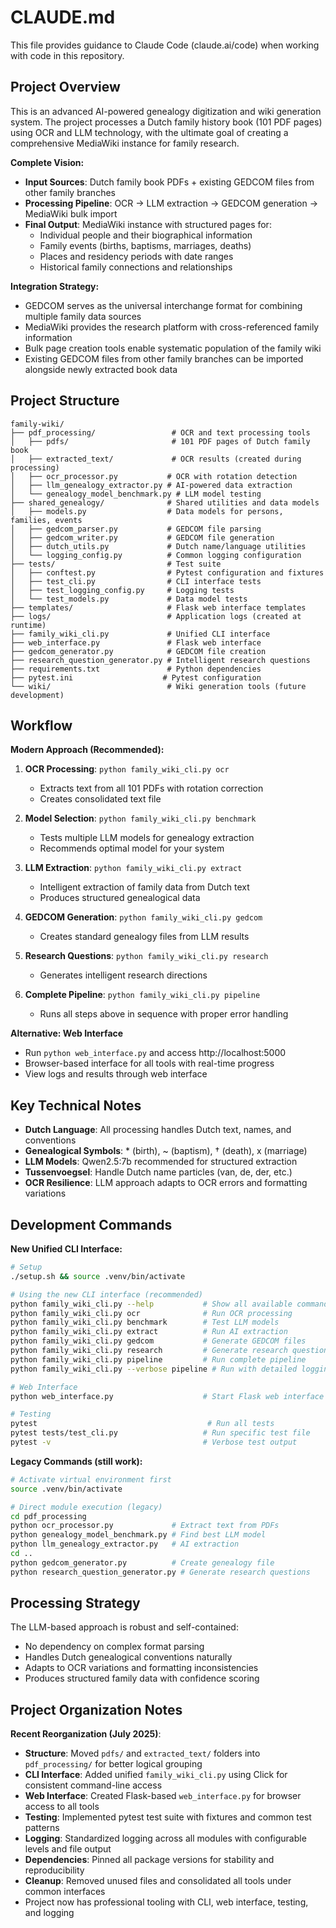 # CLAUDE.md

This file provides guidance to Claude Code (claude.ai/code) when working with code in this repository.

## Project Overview

This is an advanced AI-powered genealogy digitization and wiki generation system. The project processes a Dutch family history book (101 PDF pages) using OCR and LLM technology, with the ultimate goal of creating a comprehensive MediaWiki instance for family research.

**Complete Vision:**
- **Input Sources**: Dutch family book PDFs + existing GEDCOM files from other family branches
- **Processing Pipeline**: OCR → LLM extraction → GEDCOM generation → MediaWiki bulk import
- **Final Output**: MediaWiki instance with structured pages for:
  - Individual people and their biographical information
  - Family events (births, baptisms, marriages, deaths)
  - Places and residency periods with date ranges
  - Historical family connections and relationships

**Integration Strategy:**
- GEDCOM serves as the universal interchange format for combining multiple family data sources
- MediaWiki provides the research platform with cross-referenced family information
- Bulk page creation tools enable systematic population of the family wiki
- Existing GEDCOM files from other family branches can be imported alongside newly extracted book data

## Project Structure

```
family-wiki/
├── pdf_processing/                 # OCR and text processing tools
│   ├── pdfs/                       # 101 PDF pages of Dutch family book
│   ├── extracted_text/             # OCR results (created during processing)
│   ├── ocr_processor.py           # OCR with rotation detection
│   ├── llm_genealogy_extractor.py # AI-powered data extraction
│   └── genealogy_model_benchmark.py # LLM model testing
├── shared_genealogy/              # Shared utilities and data models
│   ├── models.py                  # Data models for persons, families, events
│   ├── gedcom_parser.py           # GEDCOM file parsing
│   ├── gedcom_writer.py           # GEDCOM file generation
│   ├── dutch_utils.py             # Dutch name/language utilities
│   └── logging_config.py          # Common logging configuration
├── tests/                         # Test suite
│   ├── conftest.py                # Pytest configuration and fixtures
│   ├── test_cli.py                # CLI interface tests
│   ├── test_logging_config.py     # Logging tests
│   └── test_models.py             # Data model tests
├── templates/                     # Flask web interface templates
├── logs/                          # Application logs (created at runtime)
├── family_wiki_cli.py             # Unified CLI interface
├── web_interface.py               # Flask web interface
├── gedcom_generator.py            # GEDCOM file creation
├── research_question_generator.py # Intelligent research questions
├── requirements.txt               # Python dependencies
├── pytest.ini                    # Pytest configuration
└── wiki/                          # Wiki generation tools (future development)
```

## Workflow

**Modern Approach (Recommended):**
1. **OCR Processing**: `python family_wiki_cli.py ocr`
   - Extracts text from all 101 PDFs with rotation correction
   - Creates consolidated text file

2. **Model Selection**: `python family_wiki_cli.py benchmark`
   - Tests multiple LLM models for genealogy extraction
   - Recommends optimal model for your system

3. **LLM Extraction**: `python family_wiki_cli.py extract`
   - Intelligent extraction of family data from Dutch text
   - Produces structured genealogical data

4. **GEDCOM Generation**: `python family_wiki_cli.py gedcom`
   - Creates standard genealogy files from LLM results

5. **Research Questions**: `python family_wiki_cli.py research`
   - Generates intelligent research directions

6. **Complete Pipeline**: `python family_wiki_cli.py pipeline`
   - Runs all steps above in sequence with proper error handling

**Alternative: Web Interface**
- Run `python web_interface.py` and access http://localhost:5000
- Browser-based interface for all tools with real-time progress
- View logs and results through web interface

## Key Technical Notes

- **Dutch Language**: All processing handles Dutch text, names, and conventions
- **Genealogical Symbols**: * (birth), ~ (baptism), † (death), x (marriage)
- **LLM Models**: Qwen2.5:7b recommended for structured extraction
- **Tussenvoegsel**: Handle Dutch name particles (van, de, der, etc.)
- **OCR Resilience**: LLM approach adapts to OCR errors and formatting variations

## Development Commands

**New Unified CLI Interface:**
```bash
# Setup
./setup.sh && source .venv/bin/activate

# Using the new CLI interface (recommended)
python family_wiki_cli.py --help           # Show all available commands
python family_wiki_cli.py ocr              # Run OCR processing
python family_wiki_cli.py benchmark        # Test LLM models
python family_wiki_cli.py extract          # Run AI extraction
python family_wiki_cli.py gedcom           # Generate GEDCOM files
python family_wiki_cli.py research         # Generate research questions
python family_wiki_cli.py pipeline         # Run complete pipeline
python family_wiki_cli.py --verbose pipeline # Run with detailed logging

# Web Interface
python web_interface.py                    # Start Flask web interface on http://localhost:5000

# Testing
pytest                                      # Run all tests
pytest tests/test_cli.py                   # Run specific test file
pytest -v                                  # Verbose test output
```

**Legacy Commands (still work):**
```bash
# Activate virtual environment first
source .venv/bin/activate

# Direct module execution (legacy)
cd pdf_processing
python ocr_processor.py             # Extract text from PDFs  
python genealogy_model_benchmark.py # Find best LLM model
python llm_genealogy_extractor.py   # AI extraction
cd ..
python gedcom_generator.py          # Create genealogy file
python research_question_generator.py # Generate research questions
```

## Processing Strategy

The LLM-based approach is robust and self-contained:
- No dependency on complex format parsing
- Handles Dutch genealogical conventions naturally
- Adapts to OCR variations and formatting inconsistencies
- Produces structured family data with confidence scoring

## Project Organization Notes

**Recent Reorganization (July 2025)**: 
- **Structure**: Moved `pdfs/` and `extracted_text/` folders into `pdf_processing/` for better logical grouping
- **CLI Interface**: Added unified `family_wiki_cli.py` using Click for consistent command-line access
- **Web Interface**: Created Flask-based `web_interface.py` for browser access to all tools
- **Testing**: Implemented pytest test suite with fixtures and common test patterns
- **Logging**: Standardized logging across all modules with configurable levels and file output
- **Dependencies**: Pinned all package versions for stability and reproducibility
- **Cleanup**: Removed unused files and consolidated all tools under common interfaces
- Project now has professional tooling with CLI, web interface, testing, and logging